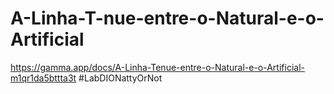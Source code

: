 # A-Linha-T-nue-entre-o-Natural-e-o-Artificial

https://gamma.app/docs/A-Linha-Tenue-entre-o-Natural-e-o-Artificial-m1qr1da5bttta3t
#LabDIONattyOrNot
